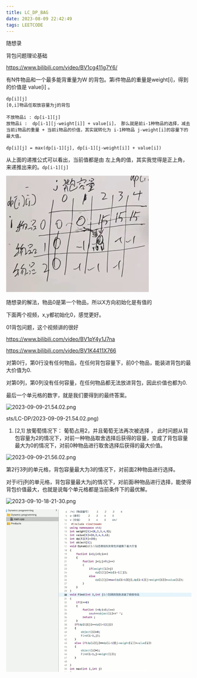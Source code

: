 ```yaml
---
title: LC_DP_BAG
date: 2023-08-09 22:42:49
tags: LEETCODE
---
```


随想录

背包问题理论基础

https://www.bilibili.com/video/BV1cg411g7Y6/

有N件物品和一个最多能背重量为W 的背包。第i件物品的重量是weight[i]，得到的价值是 value[i] 。

```
dp[i][j] 
[0,i]物品任取放容量为j的背包

不放物品i : dp[i-1][j]
放物品i :  dp[i-1][j-weight[i]] + value[i]， 那么就是前i-1种物品的选择，减去当前i物品的重量 + 当前i物品的价值，其实就转化为 i-1种物品 j-weight[i]的容量下的最大值。

dp[i][j] = max(dp[i-1][j], dp[i-1][j-weight[i]] + value[i])
```

从上面的递推公式可以看出，当前值都是由 左上角的值，其实我觉得是正上角， 来递推出来的。`dp[i-1][j]`

![2023-09-10-15-34](LC-DP-BAG/2023-09-10-15-34.png)

随想录的解法，物品0是第一个物品，所以X方向初始化是有值的

下面两个视频，x,y都初始化0，感觉更好。

01背包问题，这个视频讲的很好 

https://www.bilibili.com/video/BV1pY4y1J7na

https://www.bilibili.com/video/BV1K4411X766

对第0行，第0行没有任何物品，在任何背包容量下，前0个物品，能装进背包的最大价值为0.

对第0列，第0列没有任何容量，在任何物品都无法放进背包，因此价值也都为0.

最后一个单元格的数字，就是我们要得到的最终答案。

![2023-09-09-21.54.02.png](/Users/m/Documents/noteforme.github.io/source/_posts/LC-DP-BAG/2023-09-09-21.54.02.png)

sts/LC-DP/2023-09-09-21.54.02.png)

1. [2,1] 放葡萄情况下： 葡萄占用2，并且葡萄无法再次被选择 ， 此时问题从背包容量为2的情况下，对前一种物品取舍选择后获得的容量，变成了背包容量最大为0的情况下，对前0种物品进行取舍选择后获得的最大价值。



![2023-09-09-21.56.02.png](/Users/m/Documents/noteforme.github.io/source/_posts/LC-DP-BAG/2023-09-09-21.56.02.png)

第2行3列的单元格，背包容量最大为3的情况下，对前面2种物品进行选择。

对于i行j列的单元格，背包容量最大为j的情况下，对前面i种物品进行选择，能使得背包价值最大，也就是说每个单元格都是当前条件下的最优解。

![2023-09-10-18-21-30.png](/Users/m/Documents/noteforme.github.io/source/_posts/LC-DP-BAG/2023-09-10-18-21-30.png)

![2023-09-10-18-18-05.png](LC-DP-BAG/2023-09-10-18-18-05.png)
